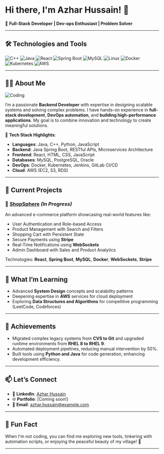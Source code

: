 # Hi there, I'm Azhar Hussain! 👋

🌟 **Full-Stack Developer | Dev-ops Enthusiast | Problem Solver**

---

## 🛠️ Technologies and Tools

![C++](https://img.shields.io/badge/Code-C++-blue)
![Java](https://img.shields.io/badge/Code-Java-orange)
![React](https://img.shields.io/badge/Frontend-React-blue)
![Spring Boot](https://img.shields.io/badge/Framework-SpringBoot-green)
![MySQL](https://img.shields.io/badge/Database-MySQL-blue)
![Linux](https://img.shields.io/badge/OS-Linux-lightgrey)
![Docker](https://img.shields.io/badge/DevOps-Docker-blue)
![Kubernetes](https://img.shields.io/badge/Orchestration-Kubernetes-lightblue)
![AWS](https://img.shields.io/badge/Cloud-AWS-orange)

---

## 👨‍💻 About Me

![Coding](https://media.giphy.com/media/qgQUggAC3Pfv687qPC/giphy.gif)

I’m a passionate **Backend Developer** with expertise in designing scalable systems and solving complex problems. I have hands-on experience in **full-stack development**, **DevOps automation**, and **building high-performance applications**. My goal is to combine innovation and technology to create meaningful solutions.

🔧 **Tech Stack Highlights**:
- **Languages**: Java, C++, Python, JavaScript
- **Backend**: Java Spring Boot, RESTful APIs, Microservices Architecture
- **Frontend**: React, HTML, CSS, JavaScript
- **Databases**: MySQL, PostgreSQL, Oracle
- **DevOps**: Docker, Kubernetes, Jenkins, GitLab CI/CD
- **Cloud**: AWS (EC2, S3, RDS)

---

## 🚀 Current Projects

### 🔷 [ShopSphere](#) *(In Progress)*
An advanced e-commerce platform showcasing real-world features like:
- User Authentication and Role-based Access
- Product Management with Search and Filters
- Shopping Cart with Persistent State
- Secure Payments using **Stripe**
- Real-Time Notifications using **WebSockets**
- Admin Dashboard with Sales and Product Analytics

Technologies: **React**, **Spring Boot**, **MySQL**, **Docker**, **WebSockets**, **Stripe**

---

## 🌱 What I’m Learning

- Advanced **System Design** concepts and scalability patterns
- Deepening expertise in **AWS** services for cloud deployment
- Exploring **Data Structures and Algorithms** for competitive programming (LeetCode, Codeforces)

---

## 💼 Achievements

- Migrated complex legacy systems from **CVS to Git** and upgraded runtime environments from **RHEL 8 to RHEL 9**.
- Automated deployment pipelines, reducing manual intervention by 50%.
- Built tools using **Python and Java** for code generation, enhancing development efficiency.

---

## 📫 Let’s Connect

- 💼 **LinkedIn**: [Azhar Hussain](https://www.linkedin.com/in/azhar-hussain-304017204/)
- 🌐 **Portfolio**: [Coming soon!]
- 📧 **Email**: azhar.hussain@example.com

---

## 🎯 Fun Fact

When I'm not coding, you can find me exploring new tools, tinkering with automation scripts, or enjoying the peaceful beauty of my village! 🌳

---

